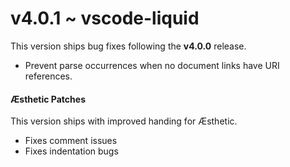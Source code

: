 # v4.0.1 ~ vscode-liquid

This version ships bug fixes following the **v4.0.0** release.

- Prevent parse occurrences when no document links have URI references.

#### Æsthetic Patches

This version ships with improved handing for Æsthetic.

- Fixes comment issues
- Fixes indentation bugs
